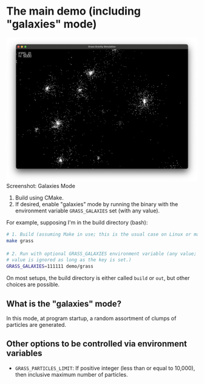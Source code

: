 # The main demo (including "galaxies" mode)

![Galaxies Mode](galaxies.png)
Screenshot: Galaxies Mode

1. Build using CMake.
2. If desired, enable "galaxies" mode by running the binary with the environment variable
`GRASS_GALAXIES` set (with any value).

For example, supposing I'm in the build directory (bash):
```bash
# 1. Build (assuming Make in use; this is the usual case on Linux or macOS)
make grass

# 2. Run with optional GRASS_GALAXIES environment variable (any value;
# value is ignored as long as the key is set.)
GRASS_GALAXIES=111111 demo/grass
```

On most setups, the build directory is either called `build` or `out`, but other
choices are possible.

## What is the "galaxies" mode?

In this mode, at program startup, a random assortment of clumps of particles are generated.

## Other options to be controlled via environment variables

- `GRASS_PARTICLES_LIMIT`: If positive integer (less than or equal to 10,000), then
inclusive maximum number of particles.
